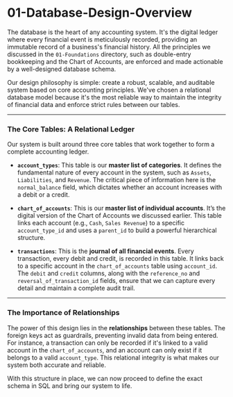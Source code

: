 # 01-Database-Design-Overview

The database is the heart of any accounting system. It's the digital ledger where every financial event is meticulously recorded, providing an immutable record of a business's financial history. All the principles we discussed in the `01-Foundations` directory, such as double-entry bookkeeping and the Chart of Accounts, are enforced and made actionable by a well-designed database schema.

Our design philosophy is simple: create a robust, scalable, and auditable system based on core accounting principles. We've chosen a relational database model because it's the most reliable way to maintain the integrity of financial data and enforce strict rules between our tables.

---

### The Core Tables: A Relational Ledger

Our system is built around three core tables that work together to form a complete accounting ledger. 

* **`account_types`**: This table is our **master list of categories**. It defines the fundamental nature of every account in the system, such as `Assets`, `Liabilities`, and `Revenue`. The critical piece of information here is the `normal_balance` field, which dictates whether an account increases with a debit or a credit.

* **`chart_of_accounts`**: This is our **master list of individual accounts**. It’s the digital version of the Chart of Accounts we discussed earlier. This table links each account (e.g., `Cash`, `Sales Revenue`) to a specific `account_type_id` and uses a `parent_id` to build a powerful hierarchical structure.

* **`transactions`**: This is the **journal of all financial events**. Every transaction, every debit and credit, is recorded in this table. It links back to a specific account in the `chart_of_accounts` table using `account_id`. The `debit` and `credit` columns, along with the `reference_no` and `reversal_of_transaction_id` fields, ensure that we can capture every detail and maintain a complete audit trail.

---

### The Importance of Relationships

The power of this design lies in the **relationships** between these tables. The foreign keys act as guardrails, preventing invalid data from being entered. For instance, a transaction can only be recorded if it's linked to a valid account in the `chart_of_accounts`, and an account can only exist if it belongs to a valid `account_type`. This relational integrity is what makes our system both accurate and reliable.

With this structure in place, we can now proceed to define the exact schema in SQL and bring our system to life.